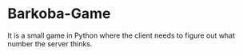 # Barkoba-Game
It is a small game in Python where the client needs to figure out what number the server thinks.
